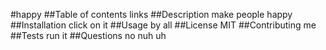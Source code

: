 #happy
    ##Table of contents
    links
    ##Description
    make people happy
    ##Installation
    click on it
    ##Usage
    by all
    ##License
    MIT
    ##Contributing
    me
    ##Tests
    run it
    ##Questions
    no
    nuh uh